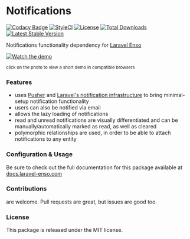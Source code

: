 # Notifications
[![Codacy Badge](https://api.codacy.com/project/badge/Grade/950c5954bb654bb588061a3f793f4697)](https://www.codacy.com/app/laravel-enso/Notifications?utm_source=github.com&amp;utm_medium=referral&amp;utm_content=laravel-enso/Notifications&amp;utm_campaign=Badge_Grade)
[![StyleCI](https://styleci.io/repos/85684795/shield?branch=master)](https://styleci.io/repos/85684795)
[![License](https://poser.pugx.org/laravel-enso/notifications/license)](https://packagist.org/packages/laravel-enso/notifications)
[![Total Downloads](https://poser.pugx.org/laravel-enso/notifications/downloads)](https://packagist.org/packages/laravel-enso/notifications)
[![Latest Stable Version](https://poser.pugx.org/laravel-enso/notifications/version)](https://packagist.org/packages/laravel-enso/notifications)

Notifications functionality dependency for [Laravel Enso](https://github.com/laravel-enso/Enso)

[![Watch the demo](https://laravel-enso.github.io/notifications/screenshots/bulma_033_thumb.png)](https://laravel-enso.github.io/notifications/videos/bulma_demo_01.webm)

<sup>click on the photo to view a short demo in compatible browsers</sup>

### Features

- uses [Pusher](https://pusher.com/) and [Laravel's notification infrastructure](https://laravel.com/docs/5.5/broadcasting) to bring minimal-setup notification functionality
- users can also be notified via email
- allows the lazy loading of notifications
- read and unread notifications are visually differentiated and can be manually/automatically marked as read, as well as cleared
- polymorphic relationships are used, in order to be able to attach notifications to any entity

### Configuration & Usage

Be sure to check out the full documentation for this package available at [docs.laravel-enso.com](https://docs.laravel-enso.com/packages/notifications.html)

### Contributions

are welcome. Pull requests are great, but issues are good too.

### License

This package is released under the MIT license.